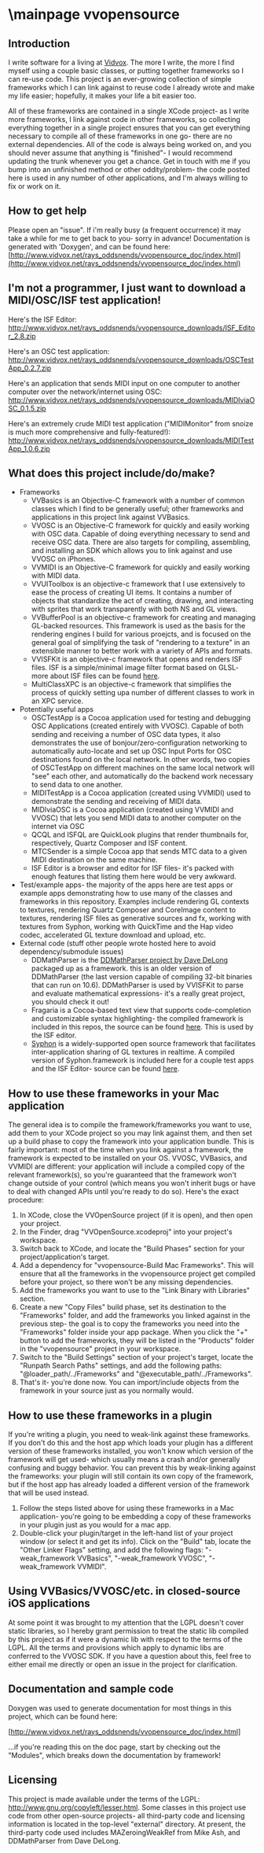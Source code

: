 \mainpage
vvopensource
============


Introduction
------------

I write software for a living at [Vidvox](http://www.vidvox.net).  The more I write, the more I find myself using a couple basic classes, or putting together frameworks so I can re-use code.  This project is an ever-growing collection of simple frameworks which I can link against to reuse code I already wrote and make my life easier; hopefully, it makes your life a bit easier too.

All of these frameworks are contained in a single XCode project- as I write more frameworks, I link against code in other frameworks, so collecting everything together in a single project ensures that you can get everything necessary to compile all of these frameworks in one go- there are no external dependencies.  All of the code is always being worked on, and you should never assume that anything is "finished"- I would recommend updating the trunk whenever you get a chance.  Get in touch with me if you bump into an unfinished method or other oddity/problem- the code posted here is used in any number of other applications, and I'm always willing to fix or work on it.


How to get help
---------------

Please open an "issue".  If i'm really busy (a frequent occurrence) it may take a while for me to get back to you- sorry in advance!  Documentation is generated with 'Doxygen', and can be found here: [http://www.vidvox.net/rays_oddsnends/vvopensource_doc/index.html](http://www.vidvox.net/rays_oddsnends/vvopensource_doc/index.html)


I'm not a programmer, I just want to download a MIDI/OSC/ISF test application!
--------------------------------------------------------------------------

Here's the ISF Editor:
http://www.vidvox.net/rays_oddsnends/vvopensource_downloads/ISF_Editor_2.8.zip

Here's an OSC test application:
http://www.vidvox.net/rays_oddsnends/vvopensource_downloads/OSCTestApp_0.2.7.zip

Here's an application that sends MIDI input on one computer to another computer over the network/internet using OSC:
http://www.vidvox.net/rays_oddsnends/vvopensource_downloads/MIDIviaOSC_0.1.5.zip

Here's an extremely crude MIDI test application ("MIDIMonitor" from snoize is much more comprehensive and fully-featured!):
http://www.vidvox.net/rays_oddsnends/vvopensource_downloads/MIDITestApp_1.0.6.zip


What does this project include/do/make?
---------------------------------------

  - Frameworks
  	* VVBasics is an Objective-C framework with a number of common classes which I find to be generally useful; other frameworks and applications in this project link against VVBasics.
	* VVOSC is an Objective-C framework for quickly and easily working with OSC data.  Capable of doing everything necessary to send and receive OSC data.  There are also targets for compiling, assembling, and installing an SDK which allows you to link against and use VVOSC on iPhones.
	* VVMIDI is an Objective-C framework for quickly and easily working with MIDI data.
	* VVUIToolbox is an objective-c framework that I use extensively to ease the process of creating UI items.  It contains a number of objects that standardize the act of creating, drawing, and interacting with sprites that work transparently with both NS and GL views.
	* VVBufferPool is an objective-c framework for creating and managing GL-backed resources.  This framework is used as the basis for the rendering engines I build for various proejcts, and is focused on the general goal of simplifying the task of "rendering to a texture" in an extensible manner to better work with a variety of APIs and formats.
	* VVISFKit is an objective-c framework that opens and renders ISF files.  ISF is a simple/minimal image filter format based on GLSL- more about ISF files can be found [here](http://www.vidvox.net/rays_oddsnends/ISF.html).
	* MultiClassXPC is an objective-c framework that simplifies the process of quickly setting upa number of different classes to work in an XPC service.
  - Potentially useful apps
    * OSCTestApp is a Cocoa application used for testing and debugging OSC Applications (created entirely with VVOSC).  Capable of both sending and receiving a number of OSC data types, it also demonstrates the use of bonjour/zero-configuration networking to automatically auto-locate and set up OSC Input Ports for OSC destinations found on the local network.  In other words, two copies of OSCTestApp on different machines on the same local network will "see" each other, and automatically do the backend work necessary to send data to one another.
    * MIDITestApp is a Cocoa application (created using VVMIDI) used to demonstrate the sending and receiving of MIDI data.
    * MIDIviaOSC is a Cocoa application (created using VVMIDI and VVOSC) that lets you send MIDI data to another computer on the internet via OSC
    * QCQL and ISFQL are QuickLook plugins that render thumbnails for, respectively, Quartz Composer and ISF content.
    * MTCSender is a simple Cocoa app that sends MTC data to a given MIDI destination on the same machine.
    * ISF Editor is a browser and editor for ISF files- it's packed with enough features that listing them here would be very awkward.
  - Test/example apps- the majority of the apps here are test apps or example apps demonstrating how to use many of the classes and frameworks in this repository.  Examples include rendering GL contexts to textures, rendering Quartz Composer and CoreImage content to textures, rendering ISF files as generative sources and fx, working with textures from Syphon, working with QuickTime and the Hap video codec, accelerated GL texture download and upload, etc.
  - External code (stuff other people wrote hosted here to avoid dependency/submodule issues)
    * DDMathParser is the [DDMathParser project by Dave DeLong](https://github.com/davedelong/DDMathParser) packaged up as a framework.  this is an older version of DDMathParser (the last version capable of compiling 32-bit binaries that can run on 10.6).  DDMathParser is used by VVISFKit to parse and evaluate mathematical expressions- it's a really great project, you should check it out!
    * Fragaria is a Cocoa-based text view that supports code-completion and customizable syntax highlighting- the compiled framework is included in this repos, the source can be found [here](https://github.com/mugginsoft/Fragaria).  This is used by the ISF editor.
    * [Syphon](https://syphon.v002.info/) is a widely-supported open source framework that facilitates inter-application sharing of GL textures in realtime.  A compiled version of Syphon.framework is included here for a couple test apps and the ISF Editor- source can be found [here](https://github.com/Syphon/syphon-framework).


How to use these frameworks in your Mac application
---------------------------------------------------

The general idea is to compile the framework/frameworks you want to use, add them to your XCode project so you may link against them, and then set up a build phase to copy the framework into your application bundle.  This is fairly important: most of the time when you link against a framework, the framework is expected to be installed on your OS.  VVOSC, VVBasics, and VVMIDI are different: your application will include a compiled copy of the relevant framework(s), so you're guaranteed that the framework won't change outside of your control (which means you won't inherit bugs or have to deal with changed APIs until you're ready to do so).  Here's the exact procedure:

  1.  In XCode, close the VVOpenSource project (if it is open), and then open your project.
  2.  In the Finder, drag "VVOpenSource.xcodeproj" into your project's workspace.
  3.  Switch back to XCode, and locate the "Build Phases" section for your project/application's target.
  4.  Add a dependency for "vvopensource-Build Mac Frameworks".  This will ensure that all the frameworks in the vvopensource project get compiled before your project, so there won't be any missing dependencies.
  5.  Add the frameworks you want to use to the "Link Binary with Libraries" section.
  6.  Create a new "Copy Files" build phase, set its destination to the "Frameworks" folder, and add the frameworks you linked against in the previous step- the goal is to copy the frameworks you need into the "Frameworks" folder inside your app package.  When you click the "+" button to add the frameworks, they will be listed in the "Products" folder in the "vvopensource" project in your workspace.
  7.  Switch to the "Build Settings" section of your project's target, locate the "Runpath Search Paths" settings, and add the following paths: "@loader_path/../Frameworks" and "@executable_path/../Frameworks".
  8.  That's it- you're done now.  You can import/include objects from the framework in your source just as you normally would.


How to use these frameworks in a plugin
---------------------------------------

If you're writing a plugin, you need to weak-link against these frameworks.  If you don't do this and the host app which loads your plugin has a different version of these frameworks installed, you won't know which version of the framework will get used- which usually means a crash and/or generally confusing and buggy behavior.  You can prevent this by weak-linking against the frameworks: your plugin will still contain its own copy of the framework, but if the host app has already loaded a different version of the framework that will be used instead.

  1.  Follow the steps listed above for using these frameworks in a Mac application- you're going to be embedding a copy of these frameworks in your plugin just as you would for a mac app.
  2.  Double-click your plugin/target in the left-hand list of your project window (or select it and get its info).  Click on the "Build" tab, locate the "Other Linker Flags" setting, and add the following flags: "-weak_framework VVBasics", "-weak_framework VVOSC", "-weak_framework VVMIDI".


Using VVBasics/VVOSC/etc. in closed-source iOS applications
-----------------------------------------------------------

At some point it was brought to my attention that the LGPL doesn't cover static libraries, so I hereby grant permission to treat the static lib compiled by this project as if it were a dynamic lib with respect to the terms of the LGPL.  All the terms and provisions which apply to dynamic libs are conferred to the VVOSC SDK.  If you have a question about this, feel free to either email me directly or open an issue in the project for clarification.


Documentation and sample code
-----------------------------

Doxygen was used to generate documentation for most things in this project, which can be found here:

[http://www.vidvox.net/rays_oddsnends/vvopensource_doc/index.html]

...if you're reading this on the doc page, start by checking out the "Modules", which breaks down the documentation by framework!


Licensing
---------

This project is made available under the terms of the LGPL: http://www.gnu.org/copyleft/lesser.html.  Some classes in this project use code from other open-source projects- all third-party code and licensing information is located in the top-level "external" directory.  At present, the third-party code used includes MAZeroingWeakRef from Mike Ash, and DDMathParser from Dave DeLong.
